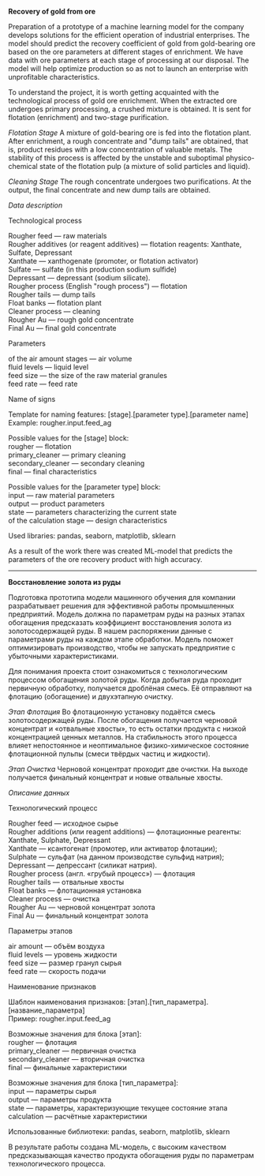 **Recovery of gold from ore**

Preparation of a prototype of a machine learning model for the company develops solutions for the efficient operation of industrial enterprises.
The model should predict the recovery coefficient of gold from gold-bearing ore based on the ore parameters at different stages of enrichment.
We have data with ore parameters at each stage of processing at our disposal.
The model will help optimize production so as not to launch an enterprise with unprofitable characteristics.

To understand the project, it is worth getting acquainted with the technological process of gold ore enrichment.
When the extracted ore undergoes primary processing, a crushed mixture is obtained. It is sent for flotation (enrichment) and two-stage purification.

*Flotation Stage*
A mixture of gold-bearing ore is fed into the flotation plant. After enrichment, a rough concentrate and "dump tails" are obtained, that is, product residues with a low concentration of valuable metals.
The stability of this process is affected by the unstable and suboptimal physico-chemical state of the flotation pulp (a mixture of solid particles and liquid).

*Cleaning Stage*
The rough concentrate undergoes two purifications. At the output, the final concentrate and new dump tails are obtained.

*Data description*

Technological process

Rougher feed — raw materials\
Rougher additives (or reagent additives) — flotation reagents: Xanthate, Sulfate, Depressant\
Xanthate — xanthogenate (promoter, or flotation activator)\
Sulfate — sulfate (in this production sodium sulfide)\
Depressant — depressant (sodium silicate).\
Rougher process (English "rough process") — flotation\
Rougher tails — dump tails\
Float banks — flotation plant\
Cleaner process — cleaning\
Rougher Au — rough gold concentrate\
Final Au — final gold concentrate

Parameters

of the air amount stages — air volume\
fluid levels — liquid level\
feed size — the size of the raw material granules\
feed rate — feed rate

Name of signs

Template for naming features: [stage].[parameter type].[parameter name]\
Example: rougher.input.feed_ag

Possible values for the [stage] block:\
rougher — flotation\
primary_cleaner — primary cleaning\
secondary_cleaner — secondary cleaning\
final — final characteristics

Possible values for the [parameter type] block:\
input — raw material parameters\
output — product parameters\
state — parameters characterizing the current state\
of the calculation stage — design characteristics

Used libraries: pandas, seaborn, matplotlib, sklearn

As a result of the work there was created ML-model that predicts the parameters of the ore recovery product with high accuracy.
___

**Восстановление золота из руды**

Подготовка прототипа модели машинного обучения для компании разрабатывает решения для эффективной работы промышленных предприятий.
Модель должна по параметрам руды на разных этапах обогащения предсказать коэффициент восстановления золота из золотосодержащей руды.
В нашем распоряжении данные с параметрами руды на каждом этапе обработки.
Модель поможет оптимизировать производство, чтобы не запускать предприятие с убыточными характеристиками.

Для понимания проекта стоит ознакомиться с технологическим процессом обогащения золотой руды.
Когда добытая руда проходит первичную обработку, получается дроблёная смесь. Её отправляют на флотацию (обогащение) и двухэтапную очистку.

*Этап Флотация*
Во флотационную установку подаётся смесь золотосодержащей руды. После обогащения получается черновой концентрат и «отвальные хвосты», то есть остатки продукта с низкой концентрацией ценных металлов.
На стабильность этого процесса влияет непостоянное и неоптимальное физико-химическое состояние флотационной пульпы (смеси твёрдых частиц и жидкости).

*Этап Очистка*
Черновой концентрат проходит две очистки. На выходе получается финальный концентрат и новые отвальные хвосты.

*Описание данных*

Технологический процесс

Rougher feed — исходное сырье\
Rougher additions (или reagent additions) — флотационные реагенты: Xanthate, Sulphate, Depressant\
Xanthate — ксантогенат (промотер, или активатор флотации);\
Sulphate — сульфат (на данном производстве сульфид натрия);\
Depressant — депрессант (силикат натрия).\
Rougher process (англ. «грубый процесс») — флотация\
Rougher tails — отвальные хвосты\
Float banks — флотационная установка\
Cleaner process — очистка\
Rougher Au — черновой концентрат золота\
Final Au — финальный концентрат золота

Параметры этапов

air amount — объём воздуха\
fluid levels — уровень жидкости\
feed size — размер гранул сырья\
feed rate — скорость подачи

Наименование признаков

Шаблон наименования признаков: [этап].[тип_параметра].[название_параметра]\
Пример: rougher.input.feed_ag

Возможные значения для блока [этап]:\
rougher — флотация\
primary_cleaner — первичная очистка\
secondary_cleaner — вторичная очистка\
final — финальные характеристики

Возможные значения для блока [тип_параметра]:\
input — параметры сырья\
output — параметры продукта\
state — параметры, характеризующие текущее состояние этапа\
calculation — расчётные характеристики

Использованные библиотеки: pandas, seaborn, matplotlib, sklearn

В результате работы создана ML-модель, с высоким качеством предсказывающая качество продукта обогащения руды по параметрам технологического процесса.
